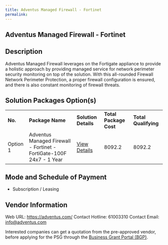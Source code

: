 ```yaml
---
title: Adventus Managed Firewall - Fortinet
permalink: 
---
```


## Adventus Managed Firewall - Fortinet

## Description

Adventus Managed Firewall leverages on the Fortigate appliance to provide a holistic approach by providing managed service for network perimeter security monitoring on top of the solution.
With this all-rounded Firewall Network Perimeter Protection, a proper firewall configuration is ensured, and there is also constant monitoring of firewall threats.

## Solution Packages Option(s)

<table>
<tr>
<td><b>No.</b></td>
<td><b>Package Name</b></td>
<td><b>Solution Details</b></td>
<td><b>Total Package Cost</b></td>
<td><b>Total Qualifying</b></td>
</tr>
<tr>
<td>Option 1</td>
<td>Adventus Managed Firewall - Fortinet  - FortiGate-100F 24x7 - 1 Year</td>
<td><a href='https://www.gobusiness.gov.sg/images/psg/Desensitised_Adventus_Annex_3_CR_wef_14_Jan_2021_Part_4.pdf'>View Details</a></td>
<td>8092.2</td>
<td>8092.2</td>
</tr>
</table>

## Mode and Schedule of Payment

 - Subscription / Leasing

## Vendor Information

 Web URL: https://adventus.com/ 
Contact Hotline: 61003310 
Contact Email: info@adventus.com


Interested companies can get a quotation from the pre-approved vendor, before applying for the PSG through the <a href='https://www.businessgrants.gov.sg/'>Business Grant Portal (BGP)</a>.
